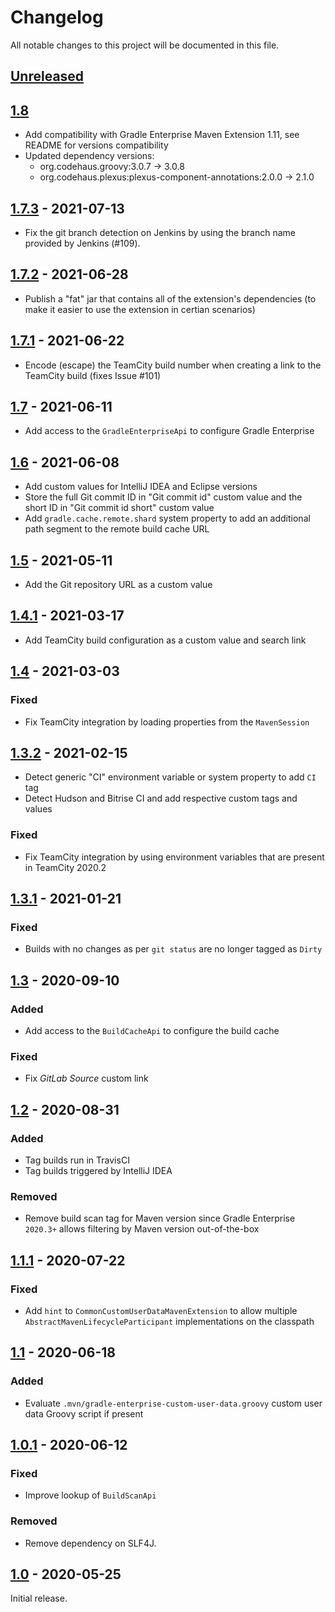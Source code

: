 # Changelog
All notable changes to this project will be documented in this file.

## [Unreleased]

## [1.8]
- Add compatibility with Gradle Enterprise Maven Extension 1.11, see README for versions compatibility
- Updated dependency versions: 
  - org.codehaus.groovy:3.0.7 -> 3.0.8
  - org.codehaus.plexus:plexus-component-annotations:2.0.0 -> 2.1.0

## [1.7.3] - 2021-07-13
- Fix the git branch detection on Jenkins by using the branch name provided by Jenkins (#109).

## [1.7.2] - 2021-06-28
- Publish a "fat" jar that contains all of the extension's dependencies (to make it easier to use the extension in certian scenarios)

## [1.7.1] - 2021-06-22
- Encode (escape) the TeamCity build number when creating a link to the TeamCity build (fixes Issue #101)

## [1.7] - 2021-06-11
- Add access to the `GradleEnterpriseApi` to configure Gradle Enterprise

## [1.6] - 2021-06-08
- Add custom values for IntelliJ IDEA and Eclipse versions
- Store the full Git commit ID in "Git commit id" custom value and the short ID in "Git commit id short" custom value
- Add `gradle.cache.remote.shard` system property to add an additional path segment to the remote build cache URL

## [1.5] - 2021-05-11
- Add the Git repository URL as a custom value

## [1.4.1] - 2021-03-17
- Add TeamCity build configuration as a custom value and search link

## [1.4] - 2021-03-03

### Fixed
- Fix TeamCity integration by loading properties from the `MavenSession`

## [1.3.2] - 2021-02-15
- Detect generic "CI" environment variable or system property to add `CI` tag
- Detect Hudson and Bitrise CI and add respective custom tags and values

### Fixed
- Fix TeamCity integration by using environment variables that are present in TeamCity 2020.2

## [1.3.1] - 2021-01-21
### Fixed
- Builds with no changes as per `git status` are no longer tagged as `Dirty`

## [1.3] - 2020-09-10
### Added
- Add access to the `BuildCacheApi` to configure the build cache

### Fixed
- Fix _GitLab Source_ custom link

## [1.2] - 2020-08-31
### Added
- Tag builds run in TravisCI
- Tag builds triggered by IntelliJ IDEA

### Removed
- Remove build scan tag for Maven version since Gradle Enterprise `2020.3+` allows filtering by Maven version out-of-the-box

## [1.1.1] - 2020-07-22
### Fixed
- Add `hint` to `CommonCustomUserDataMavenExtension` to allow multiple `AbstractMavenLifecycleParticipant` implementations on the classpath

## [1.1] - 2020-06-18
### Added
- Evaluate `.mvn/gradle-enterprise-custom-user-data.groovy` custom user data Groovy script if present

## [1.0.1] - 2020-06-12
### Fixed
- Improve lookup of `BuildScanApi`

### Removed
- Remove dependency on SLF4J.

## [1.0] - 2020-05-25
Initial release.

[Unreleased]: https://github.com/gradle/gradle-enterprise-build-config-samples/compare/common-custom-user-data-maven-extension-1.8...HEAD
[1.8]: https://github.com/gradle/gradle-enterprise-build-config-samples/compare/common-custom-user-data-maven-extension-1.7.3...1.8
[1.7.3]: https://github.com/gradle/gradle-enterprise-build-config-samples/compare/common-custom-user-data-maven-extension-1.7.2...common-custom-user-data-maven-extension-1.7.3
[1.7.2]: https://github.com/gradle/gradle-enterprise-build-config-samples/compare/common-custom-user-data-maven-extension-1.7.1...common-custom-user-data-maven-extension-1.7.2
[1.7.1]: https://github.com/gradle/gradle-enterprise-build-config-samples/compare/common-custom-user-data-maven-extension-1.7...common-custom-user-data-maven-extension-1.7.1
[1.7]: https://github.com/gradle/gradle-enterprise-build-config-samples/compare/common-custom-user-data-maven-extension-1.6...common-custom-user-data-maven-extension-1.7
[1.6]: https://github.com/gradle/gradle-enterprise-build-config-samples/compare/common-custom-user-data-maven-extension-1.5...common-custom-user-data-maven-extension-1.6
[1.5]: https://github.com/gradle/gradle-enterprise-build-config-samples/compare/common-custom-user-data-maven-extension-1.4.1...common-custom-user-data-maven-extension-1.5
[1.4.1]: https://github.com/gradle/gradle-enterprise-build-config-samples/compare/common-custom-user-data-maven-extension-1.4...common-custom-user-data-maven-extension-1.4.1
[1.4]: https://github.com/gradle/gradle-enterprise-build-config-samples/compare/common-custom-user-data-maven-extension-1.3.2...common-custom-user-data-maven-extension-1.4
[1.3.2]: https://github.com/gradle/gradle-enterprise-build-config-samples/compare/common-custom-user-data-maven-extension-1.3.1...common-custom-user-data-maven-extension-1.3.2
[1.3.1]: https://github.com/gradle/gradle-enterprise-build-config-samples/compare/common-custom-user-data-maven-extension-1.3...common-custom-user-data-maven-extension-1.3.1
[1.3]: https://github.com/gradle/gradle-enterprise-build-config-samples/compare/common-custom-user-data-maven-extension-1.2...common-custom-user-data-maven-extension-1.3
[1.2]: https://github.com/gradle/gradle-enterprise-build-config-samples/compare/common-custom-user-data-maven-extension-1.1.1...common-custom-user-data-maven-extension-1.2
[1.1.1]: https://github.com/gradle/gradle-enterprise-build-config-samples/compare/common-custom-user-data-maven-extension-1.1...common-custom-user-data-maven-extension-1.1.1
[1.1]: https://github.com/gradle/gradle-enterprise-build-config-samples/compare/common-custom-user-data-maven-extension-1.0.1...common-custom-user-data-maven-extension-1.1
[1.0.1]: https://github.com/gradle/gradle-enterprise-build-config-samples/compare/common-custom-user-data-maven-extension-1.0...common-custom-user-data-maven-extension-1.0.1
[1.0]: https://github.com/gradle/gradle-enterprise-build-config-samples/releases/tag/common-custom-user-data-maven-extension-1.0
